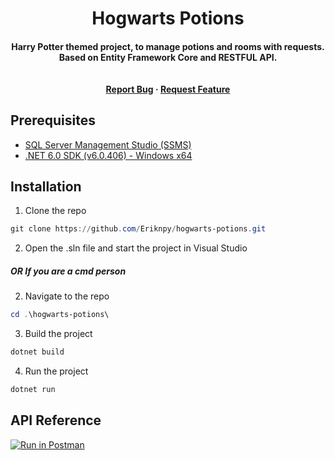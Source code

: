 <h1 align="center">Hogwarts Potions</h1>

<h4 align="center">Harry Potter themed project, to manage potions and rooms with requests. Based on Entity Framework Core and RESTFUL API.<br><br><br>
<a href="https://github.com/Eriknpy/hogwarts-potions/issues">Report Bug</a>
    ·
    <a href="https://github.com/Eriknpy/hogwarts-potions/issues">Request Feature</a></h4>

## Prerequisites

- [SQL Server Management Studio (SSMS)](https://aka.ms/ssmsfullsetup)
- [.NET 6.0 SDK (v6.0.406) - Windows x64](https://dotnet.microsoft.com/en-us/download/dotnet/thank-you/sdk-6.0.406-windows-x64-installer)

## Installation

1. Clone the repo
```powershell
git clone https://github.com/Eriknpy/hogwarts-potions.git
```
2. Open the .sln file and start the project in Visual Studio

<h5>OR If you are a cmd person</h5>

2. Navigate to the repo
```powershell
cd .\hogwarts-potions\
```
3. Build the project
```powershell
dotnet build
```
4. Run the project
```powershell
dotnet run
```

## API Reference
[![Run in Postman](https://run.pstmn.io/button.svg)](https://god.gw.postman.com/run-collection/21442554-11740c6b-b887-455c-987b-f7eb96034863?action=collection%2Ffork&collection-url=entityId%3D21442554-11740c6b-b887-455c-987b-f7eb96034863%26entityType%3Dcollection%26workspaceId%3D984256e6-c845-487b-8870-a9b9d22dbdd9#?env%5BHogwarts%20Potions%5D=W3sia2V5IjoiYmFzZV91cmwiLCJ2YWx1ZSI6Imh0dHBzOi8vbG9jYWxob3N0OjQ0MzkwIiwiZW5hYmxlZCI6dHJ1ZSwidHlwZSI6ImRlZmF1bHQifSx7ImtleSI6InJvb21fY29udHJvbGxlciIsInZhbHVlIjoiL3Jvb20vIiwiZW5hYmxlZCI6dHJ1ZSwidHlwZSI6ImRlZmF1bHQifSx7ImtleSI6InBvdGlvbnNfY29udHJvbGxlciIsInZhbHVlIjoiL3BvdGlvbiIsImVuYWJsZWQiOnRydWUsInR5cGUiOiJkZWZhdWx0In1d)

